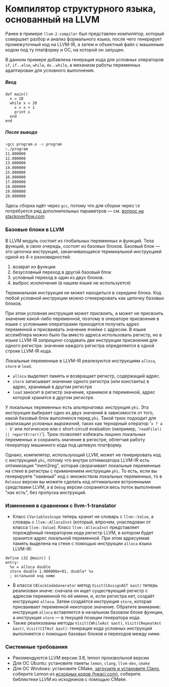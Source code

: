 # Компилятор структурного языка, основанный на LLVM

Ранее в примере `llvm-2-compiler` был представлен компилятор, который совершает разбор и анализ формального языка, после чего генерирует промежуточный код на LLVM-IR, а затем и объектный файл с машинным кодом под ту платформу и ОС, на которой он запущен.

В данном примере добавлена генерация кода для условных операторов `if`, `if..else`, `while`, `do..while`, а механизм работы переменных адаптирован для условного выполнения.

##### Ввод
```
def main()
  x = 10
  while x < 20
    x = x + 1
    print x
  end
end
```

##### После вывода
```bash
>gcc program.o -o program
>./program
11.000000
12.000000
13.000000
14.000000
15.000000
16.000000
17.000000
18.000000
19.000000
20.000000
```

Здесь сборка идёт через `gcc`, потому что для сборки через `ld` потребуется ряд дополнительных параметров &mdash; см. [вопрос на stackoverflow.com](http://stackoverflow.com/questions/3577922/how-to-link-a-gas-assembly-program-that-uses-the-c-standard-library-with-ld-with)

### Базовые блоки в LLVM

В LLVM модуль состоит из глобальных переменных и функций. Тела функций, в свою очередь, состоят из базовых блоков. Базовый блок &mdash; это цепочка инструкций, заканчивающаяся терминальной инструкцией одной из 4-х разновидностей:

 1. возврат из функции
 2. безусловный переход в другой базовый блок
 3. условный переход в один из двух блоков.
 4. выброс исключения (в нашем языке не используется)

Терминальная инструкция не может находиться в середине блока. Код любой *условной инструкции* можно сгенерировать как цепочку базовых блоков.

При этом условная инструкция может присвоить, а может не присвоить значение какой-либо переменной, поэтому в операторе присвоения в языке с условными операторами приходится получать адрес переменной и присваивать значение ячейке с адресом. В языке ассемблера можно было бы вместо адреса использовать регистр, но в языке LLVM-IR *запрещено* создавать две инструкции присвоения для одного регистра: значение каждого регистра определяется в одной строке LLVM-IR кода.

Локальные переменные в LLVM-IR реализуются инструкциям `alloca`, `store` и `load`. 

- `alloca` выделяет память и возвращает регистр, содержащий адрес.
- `store` записывает значение одного регистра (или константы) в адрес, хранимый в другом регистре
- `load` заносит в регистр значение, хранимое в переменной, адрес которой хранится в другом регистре.

У локальных переменных есть альтернатива: инструкция `phi`. Эта инструкция выбирает одно из двух значений в зависимости от того, какой базовый блок выполнялся перед `phi`. Такой трюк подходит для реализации *условных выражений*, таких как тернарный оператор '`x ? a : b`' или логическое или с short-circuit evaluation (например, '`readFile() || reportError()`'). Трюк позволяет избежать лишних локальных переменных и сохранить значение в регистре, облегчая работу генератору машинного кода под целевую платформу.

Однако, компилятор, использующий LLVM, может не генерировать код с инструкцией `phi`, потому что внутри оптимизатора LLVM-IR есть оптимизация "mem2reg", которая сворачивает локальные переменные на стеке в регистры с применением инструкции `phi`. То есть, если вы генерируете "наивный" код с множеством локальных переменных, то в `Release` версии вы можете сделать код оптимальнее встроенными средствами LLVM, а в `Debug` версии сохранится весь поток выполнения "как есть", без пропуска инструкций.

### Изменения в сравнении с llvm-1-translator

- Класс `CVariablesScope` теперь хранит не словарь с `llvm::Value`, а словарь с `llvm::AllocaInst` (который, впрочем, унаследован от класса `llvm::Value`). Класс `llvm::AllocaInst` представляет порождённый генератором кода регистр LLVM, в котором будет хранится адрес локальной переменной. При этом адресуемая память выделена на стеке с помощью инструкции `alloca` языка LLVM-IR:
```
define i32 @main() {
entry:
  %x = alloca double
  store double 1.000000e+01, double* %x
  ; остальной код ниже
```
- В классе `CBlockCodeGenerator` метод `Visit(CAssignAST &ast)` теперь реализован иначе: сначала он ищет существующий регистр с адресом переменной по её имени, и, если регистра нет, создаёт инструкцию `alloca`. Затем создаётся инструкция `store`, которая присваивает переменной некоторое значение. Обратите внимание: инструкция `alloca` вставляется в начальном базовом блоке функции, а инструкция `store` &mdash; в текущей позиции генератора кода.
- Также реализованы методы `Visit(CWhileAst &ast)`, `Visit(CRepeatAst &ast)`, `Visit(CIfAst &ast)`: генерация кода условных инструкций выполняется с помощью базовых блоков и переходов между ними.

### Системные требования

- Рекомендуются LLVM версии 3.8, lemon произвольной версии
- Для ОС Ubuntu: установите пакеты `lemon`, `clang`, `llvm-dev`, `cmake`
- Для ОС Windows: установите CMake, [загрузите и установите Clang](http://llvm.org/releases/download.html), соберите Lemon из [исходных кодов (hwaci.com)](http://www.hwaci.com/sw/lemon/), соберите библиотеки LLVM из исходников с помощью CMake.
